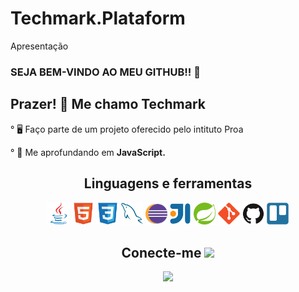 # Techmark.Plataform
Apresentação

### SEJA BEM-VINDO AO MEU GITHUB!! 👋



## Prazer! 👋 Me chamo Techmark



° 🖥️ Faço parte de um projeto oferecido pelo intituto Proa



° 🚀 Me aprofundando em <strong>JavaScript.</strong>


<h2 align="center">Linguagens e ferramentas</h2>



<p align="center">
<img height="36em" src="https://github.com/CR10L02k/imagens/blob/main/icons/java/java-original.svg"/>
<img height="35em" src="https://github.com/CR10L02k/imagens/blob/main/icons/html5/html5-original.svg"/>
<img height="35em" src="https://github.com/CR10L02k/imagens/blob/main/icons/css3/css3-original.svg"/>
<img height="35em" src="https://github.com/CR10L02k/imagens/blob/main/icons/mysql/mysql-original.svg"/>
<img height="35em" src="https://github.com/CR10L02k/imagens/blob/main/icons/eclipse/eclipse.svg"/>
<img height="35em" src="https://github.com/CR10L02k/imagens/blob/main/icons/intellij/intellij-original.svg"/>
<img height="35em" src="https://github.com/CR10L02k/imagens/blob/main/icons/spring/spring-original.svg"/>
<img height="35em" src="https://github.com/CR10L02k/imagens/blob/main/icons/git/git-original.svg"/>
<img height="35em" src="https://github.com/CR10L02k/imagens/blob/main/icons/github/github-original.svg"/>
<img height="35em" src="https://github.com/CR10L02k/imagens/blob/main/icons/trello/trello-plain.svg"/>
<!--<img height="35em" src=""/>
<img height="35em" src=""/> -->



</p>



<div align="center">
<h2 align="center">Conecte-me <img src="https://media0.giphy.com/media/jqNPzdTTxQfOgOqpO4/source.gif" width="20"></h2>



<a href="https://www.facebook.com/profile.php?id=100082172750681" target="_blank"><img src="https://img.shields.io/badge/Facebook-1877F2?style=for-the-badge&logo=facebook&logoColor=white" target="_blank"></a>

